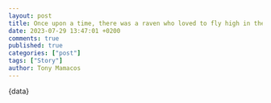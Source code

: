 ```yaml
---
layout: post
title: Once upon a time, there was a raven who loved to fly high in the sky
date: 2023-07-29 13:47:01 +0200
comments: true
published: true
categories: ["post"]
tags: ["Story"]
author: Tony Mamacos
---
```

{data}
